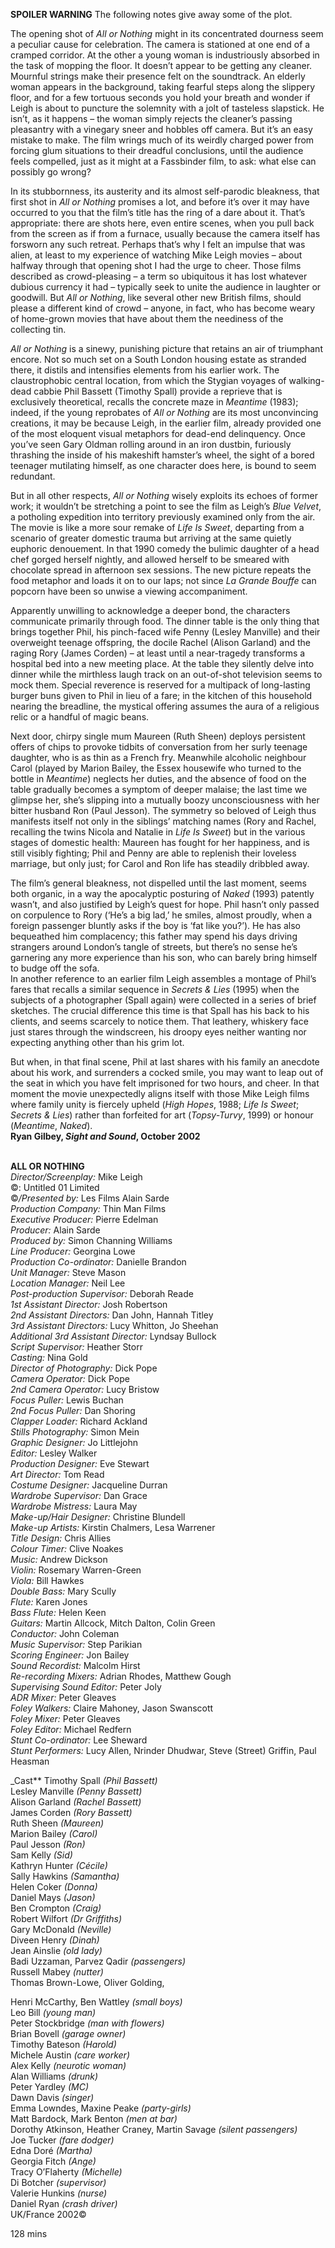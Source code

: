 

**SPOILER WARNING** The following notes give away some of the plot.

The opening shot of _All or Nothing_ might in its concentrated dourness seem a peculiar cause for celebration. The camera is stationed at one end of a cramped corridor. At the other a young woman is industriously absorbed in the task of mopping the floor. It doesn’t appear to be getting any cleaner. Mournful strings make their presence felt on the soundtrack. An elderly woman appears in the background, taking fearful steps along the slippery floor, and for a few tortuous seconds you hold your breath and wonder if Leigh is about to puncture the solemnity with a jolt of tasteless slapstick. He isn’t, as it happens – the woman simply rejects the cleaner’s passing pleasantry with a vinegary sneer and hobbles off camera. But it’s an easy mistake to make. The film wrings much of its weirdly charged power from forcing glum situations to their dreadful conclusions, until the audience feels compelled, just as it might at a Fassbinder film, to ask: what else can possibly go wrong?

In its stubbornness, its austerity and its almost self-parodic bleakness, that first shot in _All or Nothing_ promises a lot, and before it’s over it may have occurred to you that the film’s title has the ring of a dare about it. That’s appropriate: there are shots here, even entire scenes, when you pull back from the screen as if from a furnace, usually because the camera itself has forsworn any such retreat. Perhaps that’s why I felt an impulse that was alien, at least to my experience of watching Mike Leigh movies – about halfway through that opening shot I had the urge to cheer. Those films described as crowd-pleasing – a term so ubiquitous it has lost whatever dubious currency it had – typically seek to unite the audience in laughter or goodwill. But _All or Nothing_, like several other new British films, should please a different kind of crowd – anyone, in fact, who has become weary of home-grown movies that have about them the neediness of the collecting tin.

_All or Nothing_ is a sinewy, punishing picture that retains an air of triumphant encore. Not so much set on a South London housing estate as stranded there, it distils and intensifies elements from his earlier work. The claustrophobic central location, from which the Stygian voyages of walking-dead cabbie Phil Bassett (Timothy Spall) provide a reprieve that is exclusively theoretical, recalls the concrete maze in _Meantime_ (1983); indeed, if the young reprobates of _All or Nothing_ are its most unconvincing creations, it may be because Leigh, in the earlier film, already provided one of the most eloquent visual metaphors for dead-end delinquency. Once you’ve seen Gary Oldman rolling around in an iron dustbin, furiously thrashing the inside of his makeshift hamster’s wheel, the sight of a bored teenager mutilating himself, as one character does here, is bound to seem redundant.

But in all other respects, _All or Nothing_ wisely exploits its echoes of former work; it wouldn’t be stretching a point to see the film as Leigh’s _Blue Velvet_, a potholing expedition into territory previously examined only from the air.  
The movie is like a more sour remake of _Life Is Sweet_, departing from a scenario of greater domestic trauma but arriving at the same quietly euphoric denouement. In that 1990 comedy the bulimic daughter of a head chef gorged herself nightly, and allowed herself to be smeared with chocolate spread in afternoon sex sessions. The new picture repeats the food metaphor and loads it on to our laps; not since _La Grande Bouffe_ can popcorn have been so unwise a viewing accompaniment.

Apparently unwilling to acknowledge a deeper bond, the characters communicate primarily through food. The dinner table is the only thing that brings together Phil, his pinch-faced wife Penny (Lesley Manville) and their overweight teenage offspring, the docile Rachel (Alison Garland) and the raging Rory (James Corden) – at least until a near-tragedy transforms a hospital bed into a new meeting place. At the table they silently delve into dinner while the mirthless laugh track on an out-of-shot television seems to mock them. Special reverence is reserved for a multipack of long-lasting burger buns given to Phil in lieu of a fare; in the kitchen of this household nearing the breadline, the mystical offering assumes the aura of a religious relic or a handful of magic beans.

Next door, chirpy single mum Maureen (Ruth Sheen) deploys persistent offers of chips to provoke tidbits of conversation from her surly teenage daughter, who is as thin as a French fry. Meanwhile alcoholic neighbour Carol (played by Marion Bailey, the Essex housewife who turned to the bottle in _Meantime_) neglects her duties, and the absence of food on the table gradually becomes a symptom of deeper malaise; the last time we glimpse her, she’s slipping into a mutually boozy unconsciousness with her bitter husband Ron (Paul Jesson). The symmetry so beloved of Leigh thus manifests itself not only in the siblings’ matching names (Rory and Rachel, recalling the twins Nicola and Natalie in _Life Is Sweet_) but in the various stages of domestic health: Maureen has fought for her happiness, and is still visibly fighting; Phil and Penny are able to replenish their loveless marriage, but only just; for Carol and Ron life has steadily  dribbled away.

The film’s general bleakness, not dispelled until the last moment, seems both organic, in a way the apocalyptic posturing of _Naked_ (1993) patently wasn’t, and also justified by Leigh’s quest for hope. Phil hasn’t only passed on corpulence to Rory (‘He’s a big lad,’ he smiles, almost proudly, when a foreign passenger bluntly asks if the boy is ‘fat like you?’). He has also bequeathed him complacency; this father may spend his days driving strangers around London’s tangle of streets, but there’s no sense he’s garnering any more experience than his son, who can barely bring himself to budge off the sofa.  
In another reference to an earlier film Leigh assembles a montage of Phil’s fares that recalls a similar sequence in _Secrets & Lies_ (1995) when the subjects of a photographer (Spall again) were collected in a series of brief sketches.  The crucial difference this time is that Spall has his back to his clients, and seems scarcely to notice them. That leathery, whiskery face just stares through the windscreen, his droopy eyes neither wanting nor expecting anything other than his grim lot.

But when, in that final scene, Phil at last shares with his family an anecdote about his work, and surrenders a cocked smile, you may want to leap out of the seat in which you have felt imprisoned for two hours, and cheer. In that moment the movie unexpectedly aligns itself with those Mike Leigh films where family unity is fiercely upheld (_High Hopes_, 1988; _Life Is Sweet_; _Secrets & Lies_) rather than forfeited for art (_Topsy-Turvy_, 1999) or honour (_Meantime_, _Naked_).  
**Ryan Gilbey, _Sight and Sound_, October 2002**
<br><br>

**ALL OR NOTHING**  
_Director/Screenplay:_ Mike Leigh  
©: Untitled 01 Limited  
©_/Presented by:_ Les Films Alain Sarde  
_Production Company:_ Thin Man Films  
_Executive Producer:_ Pierre Edelman  
_Producer:_ Alain Sarde  
_Produced by:_ Simon Channing Williams  
_Line Producer:_ Georgina Lowe  
_Production Co-ordinator:_ Danielle Brandon  
_Unit Manager:_ Steve Mason  
_Location Manager:_ Neil Lee  
_Post-production Supervisor:_ Deborah Reade  
_1st Assistant Director:_ Josh Robertson  
_2nd Assistant Directors:_ Dan John, Hannah Titley  
_3rd Assistant Directors:_ Lucy Whitton, Jo Sheehan  
_Additional 3rd Assistant Director:_ Lyndsay Bullock  
_Script Supervisor:_ Heather Storr  
_Casting:_ Nina Gold  
_Director of Photography:_ Dick Pope  
_Camera Operator:_ Dick Pope  
_2nd Camera Operator:_ Lucy Bristow  
_Focus Puller:_ Lewis Buchan  
_2nd Focus Puller:_ Dan Shoring  
_Clapper Loader:_ Richard Ackland  
_Stills Photography:_ Simon Mein  
_Graphic Designer:_ Jo Littlejohn  
_Editor:_ Lesley Walker  
_Production Designer:_ Eve Stewart  
_Art Director:_ Tom Read  
_Costume Designer:_ Jacqueline Durran  
_Wardrobe Supervisor:_ Dan Grace  
_Wardrobe Mistress:_ Laura May  
_Make-up/Hair Designer:_ Christine Blundell  
_Make-up Artists:_ Kirstin Chalmers, Lesa Warrener  
_Title Design:_ Chris Allies  
_Colour Timer:_ Clive Noakes  
_Music:_ Andrew Dickson  
_Violin:_ Rosemary Warren-Green  
_Viola:_ Bill Hawkes  
_Double Bass:_ Mary Scully  
_Flute:_ Karen Jones  
_Bass Flute:_ Helen Keen  
_Guitars:_ Martin Allcock, Mitch Dalton, Colin Green  
_Conductor:_ John Coleman  
_Music Supervisor:_ Step Parikian  
_Scoring Engineer:_ Jon Bailey  
_Sound Recordist:_ Malcolm Hirst  
_Re-recording Mixers:_ Adrian Rhodes,  Matthew Gough  
_Supervising Sound Editor:_ Peter Joly  
_ADR Mixer:_ Peter Gleaves  
_Foley Walkers:_ Claire Mahoney, Jason Swanscott  
_Foley Mixer:_ Peter Gleaves  
_Foley Editor:_ Michael Redfern  
_Stunt Co-ordinator:_ Lee Sheward  
_Stunt Performers:_ Lucy Allen, Nrinder Dhudwar, Steve (Street) Griffin, Paul Heasman

_Cast**
Timothy Spall _(Phil Bassett)_  
Lesley Manville _(Penny Bassett)_  
Alison Garland _(Rachel Bassett)_  
James Corden _(Rory Bassett)_  
Ruth Sheen _(Maureen)_  
Marion Bailey _(Carol)_  
Paul Jesson _(Ron)_  
Sam Kelly _(Sid)_  
Kathryn Hunter _(Cécile)_  
Sally Hawkins _(Samantha)_  
Helen Coker _(Donna)_  
Daniel Mays _(Jason)_  
Ben Crompton _(Craig)_  
Robert Wilfort _(Dr Griffiths)_  
Gary McDonald _(Neville)_  
Diveen Henry _(Dinah)_  
Jean Ainslie _(old lady)_  
Badi Uzzaman, Parvez Qadir _(passengers)_  
Russell Mabey _(nutter)_  
Thomas Brown-Lowe, Oliver Golding,

Henri McCarthy, Ben Wattley _(small boys)_  
Leo Bill _(young man)_  
Peter Stockbridge _(man with flowers)_  
Brian Bovell _(garage owner)_  
Timothy Bateson _(Harold)_  
Michele Austin _(care worker)_  
Alex Kelly _(neurotic woman)_  
Alan Williams _(drunk)_  
Peter Yardley _(MC)_  
Dawn Davis _(singer)_  
Emma Lowndes, Maxine Peake _(party-girls)_  
Matt Bardock, Mark Benton _(men at bar)_  
Dorothy Atkinson, Heather Craney, Martin Savage _(silent passengers)_  
Joe Tucker _(fare dodger)_  
Edna Doré _(Martha)_  
Georgia Fitch _(Ange)_  
Tracy O’Flaherty _(Michelle)_  
Di Botcher _(supervisor)_  
Valerie Hunkins _(nurse)_  
Daniel Ryan _(crash driver)_  
UK/France 2002©

128 mins
<!--stackedit_data:
eyJoaXN0b3J5IjpbLTEwNjQyMzkxNV19
-->